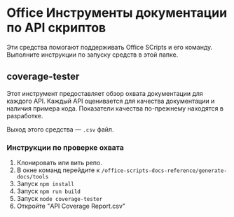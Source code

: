 # <a name="office-scripts-api-documentation-tools"></a>Office Инструменты документации по API скриптов

Эти средства помогают поддерживать Office SCripts и его команду. Выполните инструкции по запуску средств в этой папке.

## <a name="coverage-tester"></a>coverage-tester

Этот инструмент предоставляет обзор охвата документации для каждого API. Каждый API оценивается для качества документации и наличия примера кода. Показатели качества по-прежнему находятся в разработке.

Выход этого средства — `.csv` файл.

### <a name="coverage-tester-instructions"></a>Инструкции по проверке охвата

1. Клонировать или вить репо.
1. В окне команд перейдите к `/office-scripts-docs-reference/generate-docs/tools`
1. Запуск `npm install`
1. Запуск `npm run build`
1. Запуск `node coverage-tester`
1. Откройте "API Coverage Report.csv"
